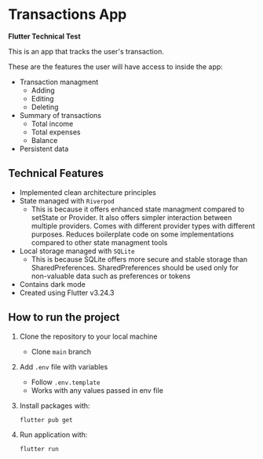 # Transactions App

**Flutter Technical Test**

This is an app that tracks the user's transaction.

These are the features the user will have access to inside the app:

- Transaction managment
  - Adding
  - Editing
  - Deleting
- Summary of transactions
  - Total income
  - Total expenses
  - Balance
- Persistent data

## Technical Features

- Implemented clean architecture principles
- State managed with `Riverpod`
  - This is because it offers enhanced state managment compared to setState or Provider. It also offers simpler interaction between multiple providers. Comes with different provider types with different purposes. Reduces boilerplate code on some implementations compared to other state managment tools
- Local storage managed with `SQLite`
  - This is because SQLite offers more secure and stable storage than SharedPreferences. SharedPreferences should be used only for non-valuable data such as preferences or tokens
- Contains dark mode
- Created using Flutter v3.24.3

## How to run the project

1. Clone the repository to your local machine

   - Clone `main` branch

2. Add `.env` file with variables

   - Follow `.env.template`
   - Works with any values passed in env file

3. Install packages with:

   ```
   flutter pub get
   ```

4. Run application with:
   ```
   flutter run
   ```

